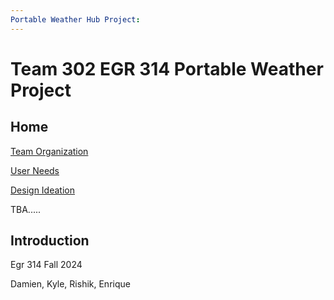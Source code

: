 ```yaml
---
Portable Weather Hub Project:
---
```

# Team 302 EGR 314 Portable Weather Project
## Home

[Team Organization](TeamOrganization/TeamOrgSubpage.md)

[User Needs](UserNeedsSubpage.md)

[Design Ideation](DesignIdeation/DesignSubpage.md)



TBA.....


## Introduction
Egr 314 Fall 2024

Damien, Kyle, Rishik, Enrique
